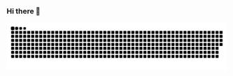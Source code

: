 ### Hi there 👋

<!--
**zsc2003/zsc2003** is a ✨ _special_ ✨ repository because its `README.md` (this file) appears on your GitHub profile.

Here are some ideas to get you started:

- 🔭 I’m currently working on ...
- 🌱 I’m currently learning ...
- 👯 I’m looking to collaborate on ...
- 🤔 I’m looking for help with ...
- 💬 Ask me about ...
- 📫 How to reach me: ...
- 😄 Pronouns: ...
- ⚡ Fun fact: ...
-->

<picture>
  <source media="(prefers-color-scheme: dark)" srcset="https://raw.githubusercontent.com/zsc2003/zsc2003/output/github-contribution-grid-snake-dark.svg">
  <source media="(prefers-color-scheme: light)" srcset="https://raw.githubusercontent.com/zsc2003/zsc2003/output/github-contribution-grid-snake.svg">
  <img alt="github contribution grid snake animation" src="https://raw.githubusercontent.com/zsc2003/zsc2003/output/github-contribution-grid-snake.svg">
</picture>

